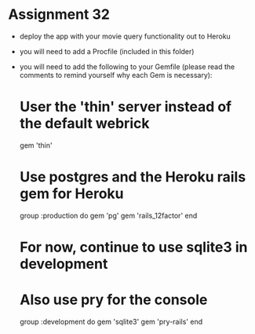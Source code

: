 # Assignment 32
* deploy the app with your movie query functionality out to Heroku
* you will need to add a Procfile (included in this folder)
* you will need to add the following to your Gemfile (please read the comments to remind yourself why each Gem is necessary):
    # User the 'thin' server instead of the default webrick
    gem 'thin'

    # Use postgres and the Heroku rails gem for Heroku
    group :production do
      gem 'pg'
      gem 'rails_12factor'
    end

    # For now, continue to use sqlite3 in development
    # Also use pry for the console
    group :development do
      gem 'sqlite3'
      gem 'pry-rails'
    end
